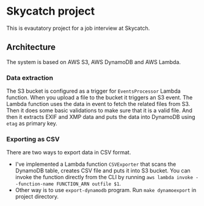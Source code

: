 # Skycatch project
This is evautatory project for a job interview at Skycatch. 

## Architecture
The system is based on AWS S3, AWS DynamoDB and AWS Lambda. 

### Data extraction
The S3 bucket is configured as a trigger for `EventsProcessor` Lambda function. When
you upload a file to the bucket it triggers an S3 event. The Lambda function uses the
data in event to fetch the related files from S3. Then it does some basic validations
to make sure that it is a valid file. And then it extracts EXIF and XMP data and puts
the data into DynamoDB using `etag` as primary key.

### Exporting as CSV
There are two ways to export data in CSV format.
* I've implemented a Lambda function `CSVExporter` that scans the DynamoDB table,
creates CSV file and puts it into S3 bucket. You can invoke the function directly from
the CLI by running `aws lambda invoke --function-name FUNCTION_ARN outfile $1`.
* Other way is to use `export-dynamodb` program. Run `make dynamoexport` in project
directory.
